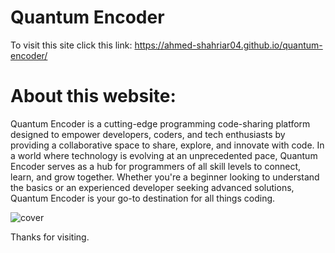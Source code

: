 # Quantum Encoder

To visit this site click this link:
https://ahmed-shahriar04.github.io/quantum-encoder/

# About this website:
Quantum Encoder is a cutting-edge programming code-sharing platform designed to empower developers, coders, and tech enthusiasts by providing a collaborative space to share, explore, and innovate with code. In a world where technology is evolving at an unprecedented pace, Quantum Encoder serves as a hub for programmers of all skill levels to connect, learn, and grow together. Whether you're a beginner looking to understand the basics or an experienced developer seeking advanced solutions, Quantum Encoder is your go-to destination for all things coding.

![cover](https://github.com/user-attachments/assets/2153afba-3844-48b6-b181-06805a308f3a)

Thanks for visiting.

